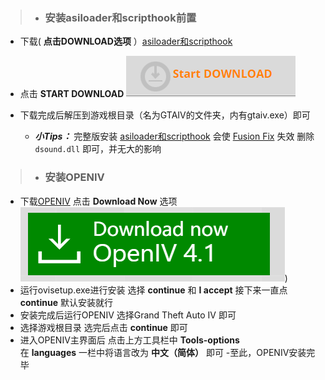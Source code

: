 >- ### 安装asiloader和scripthook前置

 - 下载( **点击DOWNLOAD选项** ）[asiloader和scripthook](https://www.gtainside.com/en/gta4/mods/161408-2020-complete-edition-asi-loader-scripthook/)
  
 - 点击 **START DOWNLOAD** ![输入图片说明](../../%E5%B1%8F%E5%B9%95%E6%88%AA%E5%9B%BE%202022-09-10%20150729.png)
 
 - 下载完成后解压到游戏根目录（名为GTAIV的文件夹，内有gtaiv.exe）即可
      -  **_小Tips：_** 完整版安装 [asiloader和scripthook](https://www.gtainside.com/en/gta4/mods/161408-2020-complete-edition-asi-loader-scripthook/) 会使 [Fusion Fix](https://wwi.lanzoup.com/b07xe74sj) 失效 删除  `dsound.dll` 即可，并无大的影响

>- ### 安装OPENIV
 - 下载[OPENIV](https://openiv.com) 点击 **Download Now** 选项![输入图片说明](../../%E5%B1%8F%E5%B9%95%E6%88%AA%E5%9B%BE%202022-09-10%20222012.png))
- 运行ovisetup.exe进行安装 选择 **continue** 和  **I accept** 
  接下来一直点 **continue** 默认安装就行
- 安装完成后运行OPENIV 选择Grand Theft Auto IV 即可
- 选择游戏根目录 选完后点击 **continue** 即可
- 进入OPENIV主界面后 点击上方工具栏中 **Tools-options**  
  在 **languages** 一栏中将语言改为 **中文（简体）** 即可
-至此，OPENIV安装完毕
